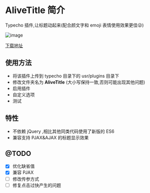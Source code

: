 # AliveTitle 简介

  Typecho 插件,让标题动起来(配合颜文字和 emoji 表情使用效果更佳😜)

  ![image](https://user-images.githubusercontent.com/80263760/184079283-2e8a4dd2-190d-4d6c-bab3-876a58a14e59.png)


  [下载地址](https://github.com/XYZ-dragon/AliveTitle/releases/tag/v1.0.0)

## 使用方法

- 将该插件上传到 typecho 目录下的 usr/plugins 目录下
- 修改文件夹名为 **AliveTitle** (大小写保持一致,否则可能出现其他问题)
- 启用插件
- 自定义选项
- 测试

## 特性

- 不依赖 jQuery ,相比其他同类代码使用了新版的 ES6
- 兼容支持 PJAX&AJAX 的标题显示效果

## @TODO

- [x] 优化缺省值
- [x] 兼容 PJAX
- [ ] 修改传参方式
- [ ] 修复点击过快产生的问题

